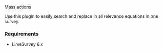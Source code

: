Mass actions

Use this plugin to easily search and replace in all relevance equations in one survey.

### Requirements

* LimeSurvey 6.x

